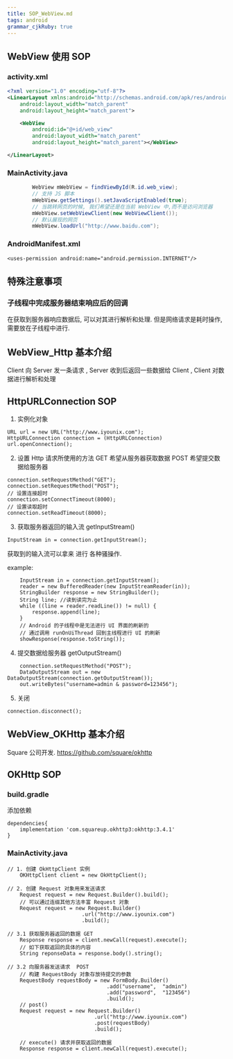 ```yaml
---
title: SOP_WebView.md 
tags: android
grammar_cjkRuby: true
---
```



## WebView 使用 SOP
### activity.xml
```xml
<?xml version="1.0" encoding="utf-8"?>
<LinearLayout xmlns:android="http://schemas.android.com/apk/res/android"
    android:layout_width="match_parent"
    android:layout_height="match_parent">

    <WebView
        android:id="@+id/web_view"
        android:layout_width="match_parent"
        android:layout_height="match_parent"></WebView>

</LinearLayout>
```

### MainActivity.java
```java
        WebView mWebView = findViewById(R.id.web_view);
        // 支持 JS 脚本
        mWebView.getSettings().setJavaScriptEnabled(true);
        // 当跳转网页的时候, 我们希望还是在当前 WebView 中,而不是访问浏览器
        mWebView.setWebViewClient(new WebViewClient());
        // 默认展现的网页
        mWebView.loadUrl("http://www.baidu.com");
```

### AndroidManifest.xml
```
<uses-permission android:name="android.permission.INTERNET"/>
```


## 特殊注意事项
### 子线程中完成服务器结束响应后的回调
在获取到服务器响应数据后, 可以对其进行解析和处理. 
但是网络请求是耗时操作, 需要放在子线程中进行.



## WebView_Http 基本介绍
Client 向 Server 发一条请求 , 
Server 收到后返回一些数据给 Client ,
Client 对数据进行解析和处理

## HttpURLConnection SOP
1. 实例化对象
```
URL url = new URL("http://www.iyounix.com");
HttpURLConnection connection = (HttpURLConnection) url.openConnection();
```

2. 设置 Http 请求所使用的方法
GET 希望从服务器获取数据
POST 希望提交数据给服务器
```
connection.setRequestMethod("GET");
connection.setRequestMethod("POST");
// 设置连接超时
connection.setConnectTimeout(8000);
// 设置读取超时
connection.setReadTimeout(8000);
```

3. 获取服务器返回的输入流 getInputStream()
```
InputStream in = connection.getInputStream();
```
获取到的输入流可以拿来 进行 各种骚操作.

example:
```
	InputStream in = connection.getInputStream();
    reader = new BufferedReader(new InputStreamReader(in));
    StringBuilder response = new StringBuilder();
    String line; //读到读完为止
    while ((line = reader.readLine()) != null) {
        response.append(line);
    }
    // Android 的子线程中是无法进行 UI 界面的刷新的
    // 通过调用 runOnUiThread 回到主线程进行 UI 的刷新
    showResponse(response.toString());
```

4. 提交数据给服务器 getOutputStream()
```
	connection.setRequestMethod("POST");
    DataOutputStream out = new DataOutputStream(connection.getOutputStream());
    out.writeBytes("username=admin & password=123456");
```

5. 关闭
```
connection.disconnect();
```

## WebView_OKHttp 基本介绍

Square 公司开发.
https://github.com/square/okhttp

## OKHttp SOP

### build.gradle
添加依赖
```
dependencies{
	implementation 'com.squareup.okhttp3:okhttp:3.4.1'
}
```

### MainActivity.java
```
// 1. 创建 OkHttpClient 实例 
	OKHttpClient client = new OkHttpClient();

// 2. 创建 Request 对象用来发送请求
	Request request = new Request.Builder().build();    
    // 可以通过连缀其他方法丰富 Request 对象
    Request request = new Request.Builder()
    					.url("http://www.iyounix.com")
                        .build();
                        
// 3.1 获取服务器返回的数据 GET
	Response response = client.newCall(request).execute();
	// 如下获取返回的具体的内容
    String reponseData = response.body().string();

// 3.2 向服务器发送请求  POST
	// 构建 RequestBody 对象存放待提交的参数
	RequestBody requestBody = new FormBody.Builder()
    							.add("username",  "admin")
                                .add("password",  "123456")
                                .build();
	// post()
    Request request = new Request.Builder()
    						.url("http://www.iyounix.com")
                            .post(requestBody)
                            .build();
	
    // execute() 请求并获取返回的数据
	Response response = client.newCall(request).execute();

```
